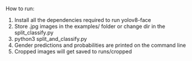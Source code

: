 How to run:

1. Install all the dependencies required to run yolov8-face
2. Store .jpg images in the examples/ folder or change dir in the split_classify.py
3. python3 split_and_classify.py
4. Gender predictions and probabilities are printed on the command line
5. Cropped images will get saved to runs/cropped
